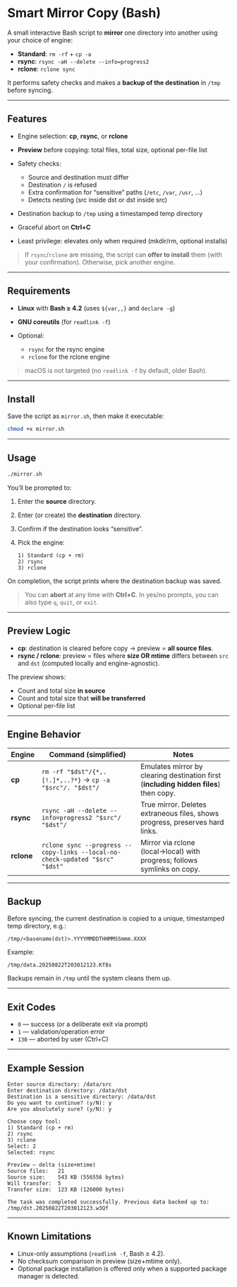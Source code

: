 # Smart Mirror Copy (Bash)

A small interactive Bash script to **mirror** one directory into another using your choice of engine:

* **Standard**: `rm -rf` + `cp -a`
* **rsync**: `rsync -aH --delete --info=progress2`
* **rclone**: `rclone sync`

It performs safety checks and makes a **backup of the destination** in `/tmp` before syncing.

---

## Features

* Engine selection: **cp**, **rsync**, or **rclone**
* **Preview** before copying: total files, total size, optional per-file list
* Safety checks:

  * Source and destination must differ
  * Destination `/` is refused
  * Extra confirmation for “sensitive” paths (`/etc`, `/var`, `/usr`, …)
  * Detects nesting (src inside dst or dst inside src)
* Destination backup to `/tmp` using a timestamped temp directory
* Graceful abort on **Ctrl+C**
* Least privilege: elevates only when required (mkdir/rm, optional installs)

> If `rsync`/`rclone` are missing, the script can **offer to install** them (with your confirmation). Otherwise, pick another engine.

---

## Requirements

* **Linux** with **Bash ≥ 4.2** (uses `${var,,}` and `declare -g`)
* **GNU coreutils** (for `readlink -f`)
* Optional:

  * `rsync` for the rsync engine
  * `rclone` for the rclone engine

> macOS is not targeted (no `readlink -f` by default, older Bash).

---

## Install

Save the script as `mirror.sh`, then make it executable:

```bash
chmod +x mirror.sh
```

---

## Usage

```bash
./mirror.sh
```

You’ll be prompted to:

1. Enter the **source** directory.
2. Enter (or create) the **destination** directory.
3. Confirm if the destination looks “sensitive”.
4. Pick the engine:

   ```
   1) Standard (cp + rm)
   2) rsync
   3) rclone
   ```

On completion, the script prints where the destination backup was saved.

> You can **abort** at any time with **Ctrl+C**. In yes/no prompts, you can also type `q`, `quit`, or `exit`.

---

## Preview Logic

* **cp**: destination is cleared before copy → preview = **all source files**.
* **rsync / rclone**: preview = files where **size OR mtime** differs between `src` and `dst` (computed locally and engine-agnostic).

The preview shows:

* Count and total size **in source**
* Count and total size that **will be transferred**
* Optional per-file list

---

## Engine Behavior

| Engine     | Command (simplified)                                                         | Notes                                                                                 |
| ---------- | ---------------------------------------------------------------------------- | ------------------------------------------------------------------------------------- |
| **cp**     | `rm -rf "$dst"/{*,.[!.]*,..?*}` → `cp -a "$src"/. "$dst"/`                   | Emulates mirror by clearing destination first (**including hidden files**) then copy. |
| **rsync**  | `rsync -aH --delete --info=progress2 "$src"/ "$dst"/`                        | True mirror. Deletes extraneous files, shows progress, preserves hard links.          |
| **rclone** | `rclone sync --progress --copy-links --local-no-check-updated "$src" "$dst"` | Mirror via rclone (local→local) with progress; follows symlinks on copy.              |

---

## Backup

Before syncing, the current destination is copied to a unique, timestamped temp directory, e.g.:

```
/tmp/<basename(dst)>.YYYYMMDDTHHMMSSmmm.XXXX
```

Example:

```
/tmp/data.20250822T203012123.Kf8s
```

Backups remain in `/tmp` until the system cleans them up.

---

## Exit Codes

* `0` — success (or a deliberate exit via prompt)
* `1` — validation/operation error
* `130` — aborted by user (Ctrl+C)

---

## Example Session

```
Enter source directory: /data/src
Enter destination directory: /data/dst
Destination is a sensitive directory: /data/dst
Do you want to continue? (y/N): y
Are you absolutely sure? (y/N): y

Choose copy tool:
1) Standard (cp + rm)
2) rsync
3) rclone
Select: 2
Selected: rsync

Preview — delta (size+mtime)
Source files:   21
Source size:    543 KB (556556 bytes)
Will transfer:  5
Transfer size:  123 KB (126000 bytes)

The task was completed successfully. Previous data backed up to: /tmp/dst.20250822T203012123.w3Qf
```

---

## Known Limitations

* Linux-only assumptions (`readlink -f`, Bash ≥ 4.2).
* No checksum comparison in preview (size+mtime only).
* Optional package installation is offered only when a supported package manager is detected.
